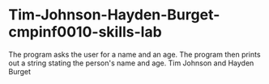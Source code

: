 # Tim-Johnson-Hayden-Burget-cmpinf0010-skills-lab
The program asks the user for a name and an age.
The program then prints out a string stating the person's name and age.
Tim Johnson and Hayden Burget
